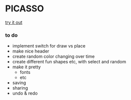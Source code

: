 # PICASSO
[try it out](http://philipcastiglione.github.io/picasso/)

### to do
- implement switch for draw vs place
- make nice header
- create random color changing over time
- create different fun shapes etc, with select and random
- make it pretty
    - fonts
    - etc
- saving
- sharing
- undo & redo